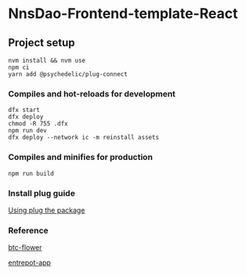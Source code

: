 # NnsDao-Frontend-template-React

## Project setup

```
nvm install && nvm use
npm ci
yarn add @psychedelic/plug-connect

```

### Compiles and hot-reloads for development

```
dfx start
dfx deploy
chmod -R 755 .dfx
npm run dev
dfx deploy --network ic -m reinstall assets
```

### Compiles and minifies for production

```
npm run build
```

### Install plug guide

[Using plug the package](https://docs.plugwallet.ooo/getting-started/plug-button/#using-the-package)

### Reference

[btc-flower](https://github.com/FloorLamp/btc-flower)

[entrepot-app](https://github.com/Toniq-Labs/entrepot-app)

